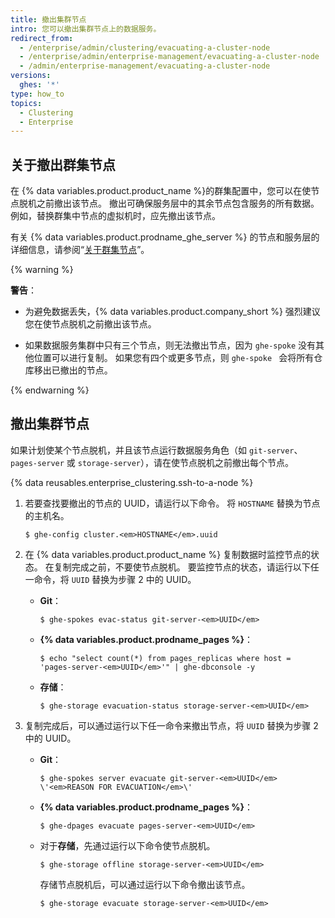 ```yaml
---
title: 撤出集群节点
intro: 您可以撤出集群节点上的数据服务。
redirect_from:
  - /enterprise/admin/clustering/evacuating-a-cluster-node
  - /enterprise/admin/enterprise-management/evacuating-a-cluster-node
  - /admin/enterprise-management/evacuating-a-cluster-node
versions:
  ghes: '*'
type: how_to
topics:
  - Clustering
  - Enterprise
---
```


## 关于撤出群集节点

在 {% data variables.product.product_name %}的群集配置中，您可以在使节点脱机之前撤出该节点。 撤出可确保服务层中的其余节点包含服务的所有数据。 例如，替换群集中节点的虚拟机时，应先撤出该节点。

有关 {% data variables.product.prodname_ghe_server %} 的节点和服务层的详细信息，请参阅“[关于群集节点](/admin/enterprise-management/configuring-clustering/about-cluster-nodes)”。

{% warning %}

**警告**：

- 为避免数据丢失，{% data variables.product.company_short %} 强烈建议您在使节点脱机之前撤出该节点。

- 如果数据服务集群中只有三个节点，则无法撤出节点，因为 `ghe-spoke` 没有其他位置可以进行复制。 如果您有四个或更多节点，则 `ghe-spoke ` 会将所有仓库移出已撤出的节点。

{% endwarning %}

## 撤出集群节点

如果计划使某个节点脱机，并且该节点运行数据服务角色（如 `git-server`、`pages-server` 或 `storage-server`），请在使节点脱机之前撤出每个节点。

{% data reusables.enterprise_clustering.ssh-to-a-node %}
1. 若要查找要撤出的节点的 UUID，请运行以下命令。 将 `HOSTNAME` 替换为节点的主机名。

   ```shell
   $ ghe-config cluster.<em>HOSTNAME</em>.uuid
   ```
1. 在 {% data variables.product.product_name %} 复制数据时监控节点的状态。 在复制完成之前，不要使节点脱机。 要监控节点的状态，请运行以下任一命令，将 `UUID` 替换为步骤 2 中的 UUID。

   - **Git**：

     ```shell
     $ ghe-spokes evac-status git-server-<em>UUID</em>
     ```

   - **{% data variables.product.prodname_pages %}**：

     ```shell
     $ echo "select count(*) from pages_replicas where host = 'pages-server-<em>UUID</em>'" | ghe-dbconsole -y
     ```

   - **存储**：

     ```shell
     $ ghe-storage evacuation-status storage-server-<em>UUID</em>
     ```
1. 复制完成后，可以通过运行以下任一命令来撤出节点，将 `UUID` 替换为步骤 2 中的 UUID。

   - **Git**：

     ```shell
     $ ghe-spokes server evacuate git-server-<em>UUID</em> \'<em>REASON FOR EVACUATION</em>\'
     ```

   - **{% data variables.product.prodname_pages %}**：

     ```shell
     $ ghe-dpages evacuate pages-server-<em>UUID</em>
     ```

   - 对于**存储**，先通过运行以下命令使节点脱机。

     ```shell
     $ ghe-storage offline storage-server-<em>UUID</em>
     ```

     存储节点脱机后，可以通过运行以下命令撤出该节点。

     ```shell
     $ ghe-storage evacuate storage-server-<em>UUID</em>
     ```
